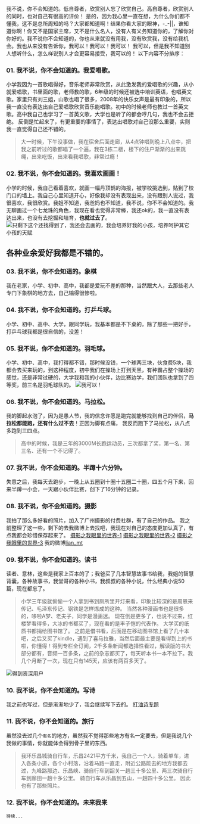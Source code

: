 我不说，你不会知道的。低自尊者，欣赏别人忘了欣赏自己。高自尊者，欣赏别人的同时，也对自己有很高的评价！
是的，因为我心里一直在想，为什么你们都不懂我，这不是总所周知的吗？大家都知道啊！结果你看大家的眼神，-_-||，谁知道你啊！你又不是国家主席，又不是什么名人，没有人有义务知道你的，了解你对你好的。我不说你不会知道的，你也从来就没有用我，没有欣赏我，没有给我机会。我也从来没有告诉你，我可以！我可以！我可以！
我可以，但是我不知道别人想听什么，怎么样说别人才会更容易接受，我可以的！
以下内容不分排序：
### 01. 我不说，你不会知道的。我爱唱歌。
小学我因为一首歌唱得好，音乐老师非常欣赏，从此激发我的爱唱歌的兴趣，从小就爱唱歌，书里面的歌，老师教的歌，6年级的时候还被选中培训英语，也唱英文歌。家里只有刘三姐，山歌也唱了很多，2008年的快乐女声是最有印象的，所以我一直没有表达出自己爱唱歌欣赏音乐能唱歌。初中的时候老师也教过一首英文歌。高中我自己也学习了一首英文歌，大学也是听了的都会哼几句，我也不会去拒绝。
反倒是忙起来了，有更重要的事情了，表达出唱歌对自己没那么重要，实则我一直觉得自己还不错的。
> 大一时候，下午没事做，我在宿舍后面走廊，从4点钟唱到晚上八点中，把我之前听过的歌都唱了一个遍，我在3栋二楼，楼下的住户渐渐的出来跳绳，出来吃饭，出来看我唱歌，非常过瘾！

### 02. 我不说，你不会知道的。我喜欢画画！
小学的时候，我自己看着喜欢，就画一幅丹顶鹤的海报，被学校挑选到，贴到了校门口的墙上。我自己心里知道开心，好像我却没有表现出来，没有跟别人说过，我很喜欢，我很欣赏。我姐不知道，我爸妈也不知道，我不说，你不不会知道的。我无聊画过一个七龙珠的角色，我现在看也觉得非常棒，我还ok的，我一直没有表达出来，也没有去挖掘和培育，**也就过去了**。
![只剩下这个还找得到了，我还会去画的，我会培养好我的小孩，培养呵护其它小孩的天赋](http://upload-images.jianshu.io/upload_images/3317226-f272fa708e878b76.png?imageMogr2/auto-orient/strip%7CimageView2/2/w/1240)
## 各种业余爱好我都是不错的。
### 03. 我不说，你不会知道的。**象棋**
我在老家，小学、初中、高中，我都是爱玩不差的那种，当然跟大人，去那些老人专门下象棋的地方去，自己输得很惨啦。
### 04. 我不说，你不会知道的。**打乒乓球**。
小学、初中、高中、大学，跟同学玩，我基本都是不下桌的，除了那些一把好手，打乒乓球我都是很自信的，没差！
### 05. 我不说，你不会知道的。**羽毛球**。
小学、初中、高中，我打得都不错，那时候没钱，一个球两三块，伙食费5块，我都会去买来玩的，到这种程度，初中我们在操场上打到天黑，有种霸占整个操场的感觉，还是非常过硬的，大学我和我的小伙伴，边比赛边学，我们团队也拿到了四等奖，前三名是羽毛球队的。
![我可以！](http://upload-images.jianshu.io/upload_images/3317226-1012d1f7d0037847.png?imageMogr2/auto-orient/strip%7CimageView2/2/w/1240)
### 06. 我不说，你不会知道的。**马拉松**。
我的脚起水泡了，因为是愚人节，我的信念许愿是跑完就能够找到自己的伴侣，**马拉松都能跑，还有什么过不去**！正因为脚有点痛， 我反而跑下了马拉松，从八点多跑到三四点。
> 高中的时候，我是三年的3000M长跑运动员，三次都拿了奖，第一名、第三名、还有一个不记得了。

### 07. 我不说，你不会知道的。**半蹲十六分钟**。
失意之后，我每天去跑步，一晚上从五圈到十圈十五圈二十圈，四五个月下来，回来半蹲一小会，一天跟小伙伴比赛，创下了16分钟的记录。
### 08. 我不说，你不会知道的。**摄影**
我拍了那么多好看的照片，加入了广州摄影的付费社群，有了自己的作品。
我之前整理了这一些，剩下的去我微博上去找吧，我现在对自己的态度更加认真了，有点我都会珍惜保存起来了。
[摄影之我眼里的世界-1](http://www.jianshu.com/p/4d384cc6a366)
[摄影之我眼里的世界-2](http://www.jianshu.com/p/64ad3a9d0d77)
[摄影之我眼里的世界-3](http://www.jianshu.com/p/9a04b2f2bf40)
我的微博[lian_mt](http://weibo.com/davislien)
### 09. 我不说，你不会知道的。**读书**
读者、意林，这些是我家上百本的了；我爸买了几本智慧故事书给我，我姐的智慧背囊，各种故事书，我堂哥的各种小书，我叔叔的各种小说，什么经典小说50篇，现在都忘了。
> 小学三年级就偷偷一个人拿到书到厕所里开灯来看，印象比较深的是周恩来传记、毛泽东传记、钢铁是怎样炼成的这种。
当然各种漫画书也是很多的，哆啦A梦、老夫子，同学是漫画迷。
现在倒是更多了，也说不过来，红楼梦看得多，大冰的书都买了，现在看的是丰子恺的代表作。
大学买的纸质书都捐给图书馆了。
之前是借书看，后面是在移动图书馆上看了几十本吧，之后又买了kindle，遇到了喜马拉雅，当然后面最主要是看得到上的书啦，你懂得！得到专栏全订阅，2千多条新闻都选择性看过，解读版的书大部分都有，音频一百多条，之前的杂志都买了，每天听本书一本不拉下。我几个月断了一次，现在只有145天，应该有两百多天了。

![得到资深用户](http://upload-images.jianshu.io/upload_images/3317226-df9d6d6b2c44648d.png?imageMogr2/auto-orient/strip%7CimageView2/2/w/1240)
### 10. 我不说，你不会知道的。**写诗**
我之前也写过，但是渐渐地少了，我会继续写下去的。
[打油诗专题](http://www.jianshu.com/c/44f732e86cba)
### 11. 我不说，你不会知道的。**旅行**
虽然没去过几个`有名`的地方，虽然我不觉得那些地方有名一定要去，但是我说几个我做的事情，你就能体会得到骨子里的东西。
> 我环乐昌城骑自行车，乐昌2421平方千米，我自己一个人，骑着单车，进入各条小道，各个小村落，沿着马路一直走，附近公路能去的地方我都去过，九峰路那边、乐昌峡、骑自行车到韶关一趟三十多公里、两三次骑自行车到廊田一趟十多公里。
骑自行车从乐昌到五山，一趟四十多公里。
因此也有了那些照片。

### 12. 我不说，你不会知道的。**未来我来**
`待续...`
